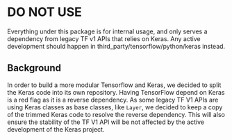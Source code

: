 # DO NOT USE

Everything under this package is for internal usage, and only serves a
dependency from legacy TF v1 APIs that relies on Keras. Any active development
should happen in third_party/tensorflow/python/keras instead.

## Background

In order to build a more modular Tensorflow and Keras, we decided to split the
Keras code into its own repository. Having TensorFlow depend on Keras is a red
flag as it is a reverse dependency. As some legacy TF V1 APIs are using Keras
classes as base classes, like `Layer`, we decided to keep a copy of the trimmed
Keras code to resolve the reverse dependency. This will also ensure the
stability of the TF V1 API will be not affected by the active development of the
Keras project.
